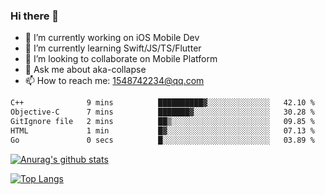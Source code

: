 ### Hi there 👋

<!--
**AkaShark/AkaShark** is a ✨ _special_ ✨ repository because its `README.md` (this file) appears on your GitHub profile.

Here are some ideas to get you started:
-->

- 🔭 I’m currently working on iOS Mobile Dev
- 🌱 I’m currently learning Swift/JS/TS/Flutter
- 👯 I’m looking to collaborate on Mobile Platform 
- 💬 Ask me about aka-collapse
- 📫 How to reach me: 1548742234@qq.com


<!--START_SECTION:waka-->

```txt
C++              9 mins          ██████████▓░░░░░░░░░░░░░░   42.10 %
Objective-C      7 mins          ███████▓░░░░░░░░░░░░░░░░░   30.28 %
GitIgnore file   2 mins          ██▒░░░░░░░░░░░░░░░░░░░░░░   09.85 %
HTML             1 min           █▓░░░░░░░░░░░░░░░░░░░░░░░   07.13 %
Go               0 secs          █░░░░░░░░░░░░░░░░░░░░░░░░   03.89 %
```

<!--END_SECTION:waka-->

[![Anurag's github stats](https://github-readme-stats.vercel.app/api?username=AkaShark&show_icons=true&theme=radical)](https://github.com/anuraghazra/github-readme-stats)

[![Top Langs](https://github-readme-stats.vercel.app/api/top-langs/?username=AkaShark&layout=compact)](https://github.com/anuraghazra/github-readme-stats)

